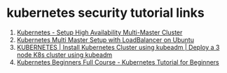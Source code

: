 # kubernetes security tutorial links

1. [Kubernetes - Setup High Availability Multi-Master Cluster](https://www.youtube.com/watch?v=KV3C-GQzkpc)
2. [Kubernetes Multi Master Setup with LoadBalancer on Ubuntu](https://www.youtube.com/watch?v=Zxozz8P_l5M)
3. [KUBERNETES | Install Kubernetes Cluster using kubeadm | Deploy a 3 node K8s cluster using kubeadm](https://youtu.be/Ro2qeYeisZQ)
4. [Kubernetes Beginners Full Course - Kubernetes Tutorial for Beginners](https://www.youtube.com/watch?v=DqFPGL1sb_Y)
